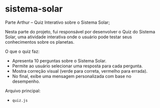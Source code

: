 # sistema-solar
Parte Arthur – Quiz Interativo sobre o Sistema Solar;

Nesta parte do projeto, fui responsável por desenvolver o Quiz do Sistema Solar, uma atividade interativa onde o usuário pode testar seus conhecimentos sobre os planetas.

O que o quiz faz:
- Apresenta 10 perguntas sobre o Sistema Solar.
- Permite ao usuário selecionar uma resposta para cada pergunta.
- Mostra correção visual (verde para correta, vermelho para errada).
- No final, exibe uma mensagem personalizada com base no desempenho.

 Arquivo principal:
- `quiz.js`

